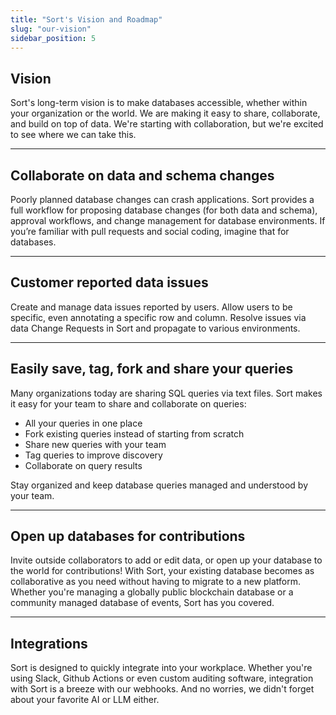 ```yaml
---
title: "Sort's Vision and Roadmap"
slug: "our-vision"
sidebar_position: 5
---
```


## Vision

Sort's long-term vision is to make databases accessible, whether within your organization or the world. We are making it easy to share, collaborate, and build on top of data. We're starting with collaboration, but we're excited to see where we can take this.

***

## Collaborate on data and schema changes

Poorly planned database changes can crash applications. Sort provides a full workflow for proposing database changes (for both data and schema), approval workflows, and change management for database environments. If you’re familiar with pull requests and social coding, imagine that for databases.

***

## Customer reported data issues

Create and manage data issues reported by users. Allow users to be specific, even annotating a specific row and column. Resolve issues via data Change Requests in Sort and propagate to various environments.

***

## Easily save, tag, fork and share your queries

Many organizations today are sharing SQL queries via text files. Sort makes it easy for your team to share and collaborate on queries:

- All your queries in one place
- Fork existing queries instead of starting from scratch
- Share new queries with your team
- Tag queries to improve discovery
- Collaborate on query results

Stay organized and keep database queries managed and understood by your team.

***

## Open up databases for contributions

Invite outside collaborators to add or edit data, or open up your database to the world for contributions! With Sort, your existing database becomes as collaborative as you need without having to migrate to a new platform. Whether you're managing a globally public blockchain database or a community managed database of events, Sort has you covered.

***

## Integrations

Sort is designed to quickly integrate into your workplace. Whether you're using Slack, Github Actions or even custom auditing software, integration with Sort is a breeze with our webhooks. And no worries, we didn't forget about your favorite AI or LLM either.
